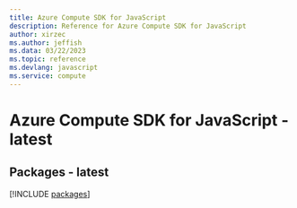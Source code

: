 ```yaml
---
title: Azure Compute SDK for JavaScript
description: Reference for Azure Compute SDK for JavaScript
author: xirzec
ms.author: jeffish
ms.data: 03/22/2023
ms.topic: reference
ms.devlang: javascript
ms.service: compute
---
```

# Azure Compute SDK for JavaScript - latest
## Packages - latest
[!INCLUDE [packages](compute-index.md)]